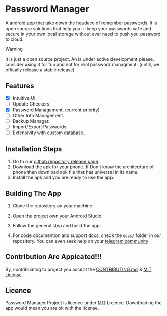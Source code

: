 # Password Manager

A android app that take down the headace of remember passwords. It is open source solutions that help you in keep your passwords safe and secure in your own local storage without ever need to push you password to cloud.

> [!WARNING]
> It is just a open source project. An is under active development please, consider using it for fun and not for real password managment. (untill, we offically release a stable release)

## Features

- [X] Intuitive UI.
- [ ] Update Checkers.
- [X] Password Management. (current priority)
- [ ] Other Info Management.
- [ ] Backup Manager.
- [ ] Import/Export Passwords.
- [ ] Extensivity with custom database.

## Installation Steps

1. Go to our [github repository release page](https://github.com/JeelDobariya38/password-manager/releases/latest).
2. Download the apk for your phone. If Don't know the architecture of phone then download apk file that has universal in its name.
3. Install the apk and you are ready to use the app.

## Building The App

1. Clone the repository on your machine.

2. Open the project own your Android Studio.

3. Follow the general step and build the app.

4. For code documention and support docs, check the `docs/` folder in our repository. You can even seek help on your [telegram community](https://t.me/passwordmanagercommunity)

## Contribution Are Appicated!!!

By, contribuating to project you accept the [CONTRIBUTING.md](CONTRIBUTING.md) & [MIT License](LICENSE.txt).

## Licence

Password Manager Project is licence under [MIT](LICENSE.txt) Licence. Downloading the app would mean you are ok with the license.
